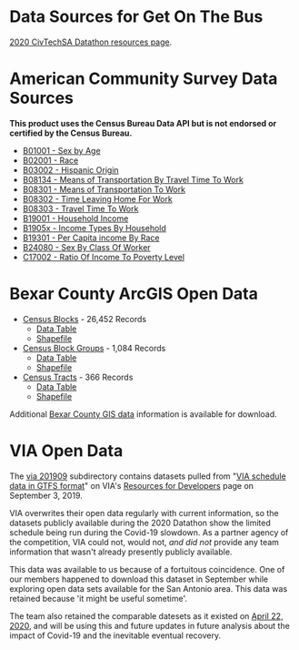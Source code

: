 # Data Sources for Get On The Bus

[2020 CivTechSA Datathon resources page](https://docs.google.com/spreadsheets/d/1hg9ScB0i9_oHx7rpM0Arr-UdIpvmRfry23NAudZo-0E/edit#gid=0).

# American Community Survey Data Sources

**This product uses the Census Bureau Data API but is not endorsed or certified by the Census Bureau.**

- [B01001 - Sex by Age](https://api.census.gov/data/2018/acs/acs5?get=B01001_001E,B01001_002E,B01001_007E,B01001_008E,B01001_009E,B01001_010E,B01001_011E,B01001_012E,B01001_013E,B01001_014E,B01001_015E,B01001_016E,B01001_017E,B01001_018E,B01001_019E,B01001_026E,B01001_031E,B01001_032E,B01001_033E,B01001_034E,B01001_035E,B01001_036E,B01001_037E,B01001_038E,B01001_039E,B01001_040E,B01001_041E,B01001_042E,B01001_043E&for=block%20group:*&in=state:48&in=county:029&in=tract:*)
- [B02001 - Race](https://api.census.gov/data/2018/acs/acs5?get=B02001_001E,B02001_002E,B02001_003E,B02001_004E,B02001_005E,B02001_006E,B02001_007E,B02001_008E,B02001_009E,B02001_010E&for=block%20group:*&in=state:48&in=county:029&in=tract:*)
- [B03002 - Hispanic Origin](https://api.census.gov/data/2018/acs/acs5?get=B03002_001E,B03002_002E,B03002_003E,B03002_004E,B03002_005E,B03002_006E,B03002_007E,B03002_008E,B03002_009E,B03002_010E,B03002_011E,B03002_012E,B03002_013E,B03002_014E,B03002_015E,B03002_016E,B03002_017E,B03002_018E,B03002_019E,B03002_020E,B03002_021E&for=block%20group:*&in=state:48&in=county:029&in=tract:*)
- [B08134 - Means of Transportation By Travel Time To Work](https://api.census.gov/data/2018/acs/acs5?get=B08134_001E,B08134_002E,B08134_003E,B08134_004E,B08134_005E,B08134_006E,B08134_007E,B08134_008E,B08134_009E,B08134_010E,B08134_011E,B08134_012E,B08134_013E,B08134_014E,B08134_015E,B08134_016E,B08134_017E,B08134_018E,B08134_019E,B08134_020E,B08134_071E,B08134_072E,B08134_073E,B08134_074E,B08134_075E,B08134_076E,B08134_077E,B08134_078E,B08134_079E,B08134_080E&for=block%20group:*&in=state:48&in=county:029&in=tract:*)
- [B08301 - Means of Transportation To Work](https://api.census.gov/data/2018/acs/acs5?get=B08301_001E,B08301_002E,B08301_003E,B08301_004E,B08301_011E&for=block%20group:*&in=state:48&in=county:029&in=tract:*)
- [B08302 - Time Leaving Home For Work](https://api.census.gov/data/2018/acs/acs5?get=B08302_001E,B08302_002E,B08302_003E,B08302_004E,B08302_005E,B08302_006E,B08302_007E,B08302_008E,B08302_009E,B08302_010E,B08302_011E,B08302_012E,B08302_013E,B08302_014E,B08302_015E&for=block%20group:*&in=state:48&in=county:029&in=tract:*)
- [B08303 - Travel Time To Work](https://api.census.gov/data/2018/acs/acs5?get=B08303_001E,B08303_002E,B08303_003E,B08303_004E,B08303_005E,B08303_006E,B08303_007E,B08303_008E,B08303_009E,B08303_010E,B08303_011E,B08303_012E,B08303_013E&for=block%20group:*&in=state:48&in=county:029&in=tract:*)
- [B19001 - Household Income](https://api.census.gov/data/2018/acs/acs5?get=B19001_001E,B19001_002E,B19001_003E,B19001_004E,B19001_005E,B19001_006E,B19001_007E,B19001_008E,B19001_009E,B19001_010E,B19001_011E,B19001_012E,B19001_013E,B19001_014E,B19001_015E,B19001_016E,B19001_017E&for=block%20group:*&in=state:48&in=county:029&in=tract:*)
- [B1905x - Income Types By Household](https://api.census.gov/data/2018/acs/acs5?get=B19051_001E,B19051_002E,B19051_003E,B19052_001E,B19052_002E,B19052_003E,B19055_001E,B19055_002E,B19055_003E,B19056_001E,B19056_002E,B19056_003E,B19057_001E,B19057_002E,B19057_003E,B19058_001E,B19058_002E,B19058_003E,B19059_001E,B19059_002E,B19059_003E&for=block%20group:*&in=state:48&in=county:029&in=tract:*])
- [B19301 - Per Capita income By Race](https://api.census.gov/data/2018/acs/acs5?get=B19301_001E,B19301A_001E,B19301B_001E,B19301C_001E,B19301D_001E,B19301E_001E,B19301F_001E,B19301G_001E,B19301H_001E,B19301I_001E&for=block%20group:*&in=state:48&in=county:029&in=tract:*) 
- [B24080 - Sex By Class Of Worker](https://api.census.gov/data/2018/acs/acs5?get=B24080_001E,B24080_002E,B24080_003E,B24080_004E,B24080_005E,B24080_006E,B24080_007E,B24080_008E,B24080_009E,B24080_010E,B24080_011E,B24080_012E,B24080_013E,B24080_014E,B24080_015E,B24080_016E,B24080_017E,B24080_018E,B24080_019E,B24080_020E,B24080_021E&for=block%20group:*&in=state:48&in=county:029&in=tract:*)
- [C17002 - Ratio Of Income To Poverty Level](https://api.census.gov/data/2018/acs/acs5?get=C17002_001E,C17002_002E,C17002_003E,C17002_004E,C17002_005E,C17002_006E,C17002_007E,C17002_008E&for=block%20group:*&in=state:48&in=county:029&in=tract:*)

# Bexar County ArcGIS Open Data

- [Census Blocks](https://gis-bexar.opendata.arcgis.com/datasets/bexar-county-census-blocks) - 26,452 Records
    - [Data Table](https://opendata.arcgis.com/datasets/cb28e086ce9147bfa4bc378c841b5e6b_0.csv)
    - [Shapefile](https://opendata.arcgis.com/datasets/cb28e086ce9147bfa4bc378c841b5e6b_0.zip)
- [Census Block Groups](https://gis-bexar.opendata.arcgis.com/datasets/bexar-county-census-block-groups) - 1,084 Records
    - [Data Table](https://opendata.arcgis.com/datasets/ed693efdd0314b84bca20afde925d197_0.csv)
    - [Shapefile](https://opendata.arcgis.com/datasets/ed693efdd0314b84bca20afde925d197_0.zip)
- [Census Tracts](https://gis-bexar.opendata.arcgis.com/datasets/bexar-county-census-tracts) - 366 Records
    - [Data Table](https://opendata.arcgis.com/datasets/a52fc7ef1e8e42fca0152fd76d48432a_0.csv)
    - [Shapefile](https://opendata.arcgis.com/datasets/a52fc7ef1e8e42fca0152fd76d48432a_0.zip)

Additional [Bexar County GIS data](https://gis-bexar.opendata.arcgis.com/) information is available for download.

# VIA Open Data

The [via 201909](https://github.com/get-on-the-bus/via-project/tree/master/resource_files/via_201909) subdirectory contains datasets pulled from "[VIA schedule data in GTFS format](http://www.viainfo.net/BusService/google_transit.zip)" on VIA's [Resources for Developers](https://www.viainfo.net/developers-resources/) page on September 3, 2019.

VIA overwrites their open data regularly with current information, so the datasets publicly available during the 2020 Datathon show the limited schedule being run during the Covid-19 slowdown. As a partner agency of the competition, VIA could not, would not, *and did not* provide any team information that wasn't already presently publicly available. 

This data was available to us because of a fortuitous coincidence. One of our members happened to download this dataset in September while exploring open data sets available for the San Antonio area. This data was retained because 'it might be useful sometime'.

The team also retained the comparable datesets as it existed on [April 22, 2020](https://github.com/get-on-the-bus/via-project/tree/master/resource_files/via_20204), and will be using this and future updates in future analysis about the impact of Covid-19 and the inevitable eventual recovery.